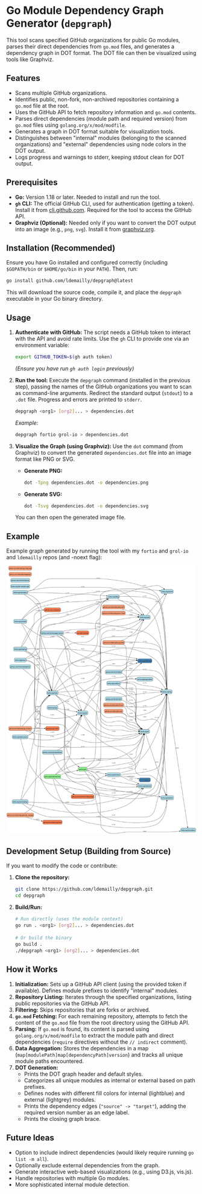 # Go Module Dependency Graph Generator (`depgraph`)

This tool scans specified GitHub organizations for public Go modules, parses their direct dependencies from `go.mod` files, and generates a dependency graph in DOT format. The DOT file can then be visualized using tools like Graphviz.

## Features

* Scans multiple GitHub organizations.
* Identifies public, non-fork, non-archived repositories containing a `go.mod` file at the root.
* Uses the GitHub API to fetch repository information and `go.mod` contents.
* Parses direct dependencies (module path and required version) from `go.mod` files using `golang.org/x/mod/modfile`.
* Generates a graph in DOT format suitable for visualization tools.
* Distinguishes between "internal" modules (belonging to the scanned organizations) and "external" dependencies using node colors in the DOT output.
* Logs progress and warnings to stderr, keeping stdout clean for DOT output.

## Prerequisites

* **Go:** Version 1.18 or later. Needed to install and run the tool.
* **`gh` CLI:** The official GitHub CLI, used for authentication (getting a token). Install it from [cli.github.com](https://cli.github.com/). Required for the tool to access the GitHub API.
* **Graphviz (Optional):** Needed only if you want to convert the DOT output into an image (e.g., `png`, `svg`). Install it from [graphviz.org](https://graphviz.org/download/).

## Installation (Recommended)

Ensure you have Go installed and configured correctly (including `$GOPATH/bin` or `$HOME/go/bin` in your `PATH`). Then, run:

```bash
go install github.com/ldemailly/depgraph@latest
```

This will download the source code, compile it, and place the `depgraph` executable in your Go binary directory.

## Usage

1.  **Authenticate with GitHub:**
    The script needs a GitHub token to interact with the API and avoid rate limits. Use the `gh` CLI to provide one via an environment variable:
    ```bash
    export GITHUB_TOKEN=$(gh auth token)
    ```
    *(Ensure you have run `gh auth login` previously)*

2.  **Run the tool:**
    Execute the `depgraph` command (installed in the previous step), passing the names of the GitHub organizations you want to scan as command-line arguments. Redirect the standard output (`stdout`) to a `.dot` file. Progress and errors are printed to `stderr`.
    ```bash
    depgraph <org1> [org2]... > dependencies.dot
    ```
    *Example:*
    ```bash
    depgraph fortio grol-io > dependencies.dot
    ```

3.  **Visualize the Graph (using Graphviz):**
    Use the `dot` command (from Graphviz) to convert the generated `dependencies.dot` file into an image format like PNG or SVG.
    * **Generate PNG:**
        ```bash
        dot -Tpng dependencies.dot -o dependencies.png
        ```
    * **Generate SVG:**
        ```bash
        dot -Tsvg dependencies.dot -o dependencies.svg
        ```
    You can then open the generated image file.

## Example

Example graph generated by running the tool with my `fortio` and `grol-io` and `ldemailly` repos (and -noext flag):

![Dependency Graph](dependencies.svg)

## Development Setup (Building from Source)

If you want to modify the code or contribute:

1.  **Clone the repository:**
    ```bash
    git clone https://github.com/ldemailly/depgraph.git
    cd depgraph
    ```

2.  **Build/Run:**
    ```bash
    # Run directly (uses the module context)
    go run . <org1> [org2]... > dependencies.dot

    # Or build the binary
    go build .
    ./depgraph <org1> [org2]... > dependencies.dot
    ```

## How it Works

1.  **Initialization:** Sets up a GitHub API client (using the provided token if available). Defines module prefixes to identify "internal" modules.
2.  **Repository Listing:** Iterates through the specified organizations, listing public repositories via the GitHub API.
3.  **Filtering:** Skips repositories that are forks or archived.
4.  **`go.mod` Fetching:** For each remaining repository, attempts to fetch the content of the `go.mod` file from the root directory using the GitHub API.
5.  **Parsing:** If `go.mod` is found, its content is parsed using `golang.org/x/mod/modfile` to extract the module path and direct dependencies (`require` directives without the `// indirect` comment).
6.  **Data Aggregation:** Stores the dependencies in a map (`map[modulePath]map[dependencyPath]version`) and tracks all unique module paths encountered.
7.  **DOT Generation:**
    * Prints the DOT graph header and default styles.
    * Categorizes all unique modules as internal or external based on path prefixes.
    * Defines nodes with different fill colors for internal (lightblue) and external (lightgrey) modules.
    * Prints the dependency edges (`"source" -> "target"`), adding the required version number as an edge label.
    * Prints the closing graph brace.

## Future Ideas

* Option to include indirect dependencies (would likely require running `go list -m all`).
* Optionally exclude external dependencies from the graph.
* Generate interactive web-based visualizations (e.g., using D3.js, vis.js).
* Handle repositories with multiple Go modules.
* More sophisticated internal module detection.
